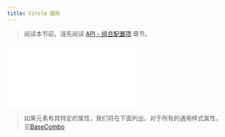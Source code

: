 ```yaml
---
title: Circle 圆形
---
```


> 阅读本节前，请先阅读 [API - 组合配置项](/api/elements/combos/base-combo) 章节。

<embed src="@/common/api/elements/combos/circle-combo.md"></embed>

> 如果元素有其特定的属性，我们将在下面列出。对于所有的通用样式属性，见[BaseCombo](./BaseCombo.zh.md)
